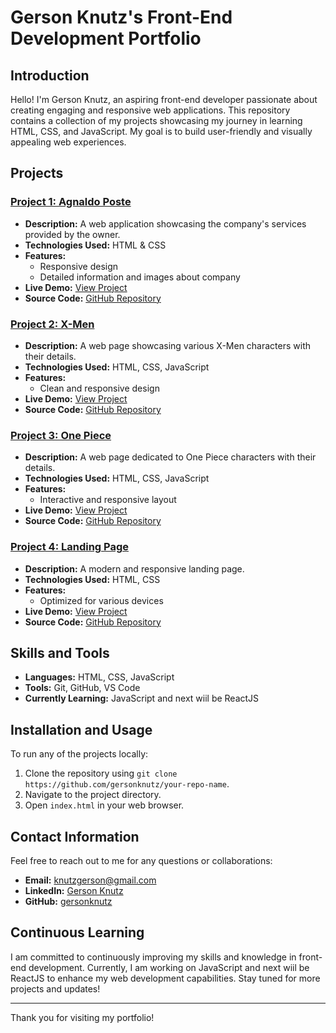 # Gerson Knutz's Front-End Development Portfolio

## Introduction
Hello! I'm Gerson Knutz, an aspiring front-end developer passionate about creating engaging and responsive web applications. This repository contains a collection of my projects showcasing my journey in learning HTML, CSS, and JavaScript. My goal is to build user-friendly and visually appealing web experiences.

## Projects

### [Project 1: Agnaldo Poste](https://gersonknutz.github.io/agnaldo-postes/)
- **Description:** A web application showcasing the company's services provided by the owner.
- **Technologies Used:** HTML & CSS
- **Features:** 
  - Responsive design
  - Detailed information and images about company
- **Live Demo:** [View Project](https://gersonknutz.github.io/agnaldo-postes/)
- **Source Code:** [GitHub Repository](https://gersonknutz.github.io/agnaldo-postes/)

### [Project 2: X-Men](https://gersonknutz.github.io/x-men-szpc/)
- **Description:** A web page showcasing various X-Men characters with their details.
- **Technologies Used:** HTML, CSS, JavaScript
- **Features:** 
  - Clean and responsive design
- **Live Demo:** [View Project](https://gersonknutz.github.io/x-men-szpc/)
- **Source Code:** [GitHub Repository](https://github.com/gersonknutz/x-men-szpc)

### [Project 3: One Piece](https://gersonknutz.github.io/one-piece/)
- **Description:** A web page dedicated to One Piece characters with their details.
- **Technologies Used:** HTML, CSS, JavaScript
- **Features:** 
  - Interactive and responsive layout
- **Live Demo:** [View Project](https://gersonknutz.github.io/one-piece/)
- **Source Code:** [GitHub Repository](https://github.com/gersonknutz/one-piece)

### [Project 4: Landing Page](https://gersonknutz.github.io/landing-page-exercicio/)
- **Description:** A modern and responsive landing page.
- **Technologies Used:** HTML, CSS
- **Features:** 
  - Optimized for various devices
- **Live Demo:** [View Project](https://gersonknutz.github.io/landing-page-exercicio/)
- **Source Code:** [GitHub Repository](https://github.com/gersonknutz/landing-page-exercicio)

## Skills and Tools
- **Languages:** HTML, CSS, JavaScript
- **Tools:** Git, GitHub, VS Code
- **Currently Learning:** JavaScript and next wiil be ReactJS

## Installation and Usage
To run any of the projects locally:
1. Clone the repository using `git clone https://github.com/gersonknutz/your-repo-name`.
2. Navigate to the project directory.
3. Open `index.html` in your web browser.

## Contact Information
Feel free to reach out to me for any questions or collaborations:
- **Email:** knutzgerson@gmail.com
- **LinkedIn:** [Gerson Knutz](https://www.linkedin.com/in/gerson-knutz-734463172/)
- **GitHub:** [gersonknutz](https://github.com/gersonknutz)

## Continuous Learning
I am committed to continuously improving my skills and knowledge in front-end development. Currently, I am working on JavaScript and next wiil be ReactJS to enhance my web development capabilities. Stay tuned for more projects and updates!

---

Thank you for visiting my portfolio! 
